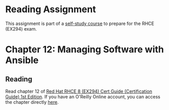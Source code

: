 # Reading Assignment
This assignment is part of a [self-study course](../README.md) to prepare for the RHCE (EX294) exam.
# Chapter 12: Managing Software with Ansible

## Reading
Read chapter 12 of [Red Hat RHCE 8 (EX294) Cert Guide (Certification Guide) 1st Edition](https://www.amazon.com/RHCE-EX294-Cert-Guide-Certification/dp/0136872433).  If you have an O'Reilly Online account, you can access the chapter directly [here](https://learning.oreilly.com/library/view/Red+Hat+RHCE+8+(EX294)+Cert+Guide/9780136872481/ch12.html#ch12).
